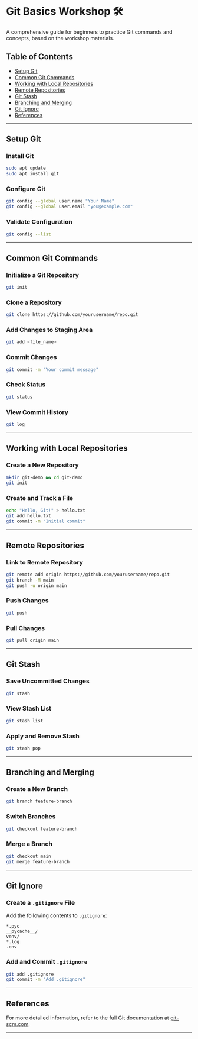 
# Git Basics Workshop 🛠️

A comprehensive guide for beginners to practice Git commands and concepts, based on the workshop materials.

## **Table of Contents**
- [Setup Git](#setup-git)
- [Common Git Commands](#common-git-commands)
- [Working with Local Repositories](#working-with-local-repositories)
- [Remote Repositories](#remote-repositories)
- [Git Stash](#git-stash)
- [Branching and Merging](#branching-and-merging)
- [Git Ignore](#git-ignore)
- [References](#references)

---

## **Setup Git**

### Install Git
```bash
sudo apt update
sudo apt install git
```

### Configure Git
```bash
git config --global user.name "Your Name"
git config --global user.email "you@example.com"
```

### Validate Configuration
```bash
git config --list
```

---

## **Common Git Commands**

### Initialize a Git Repository
```bash
git init
```

### Clone a Repository
```bash
git clone https://github.com/yourusername/repo.git
```

### Add Changes to Staging Area
```bash
git add <file_name>
```

### Commit Changes
```bash
git commit -m "Your commit message"
```

### Check Status
```bash
git status
```

### View Commit History
```bash
git log
```

---

## **Working with Local Repositories**

### Create a New Repository
```bash
mkdir git-demo && cd git-demo
git init
```

### Create and Track a File
```bash
echo "Hello, Git!" > hello.txt
git add hello.txt
git commit -m "Initial commit"
```

---

## **Remote Repositories**

### Link to Remote Repository
```bash
git remote add origin https://github.com/yourusername/repo.git
git branch -M main
git push -u origin main
```

### Push Changes
```bash
git push
```

### Pull Changes
```bash
git pull origin main
```

---

## **Git Stash**

### Save Uncommitted Changes
```bash
git stash
```

### View Stash List
```bash
git stash list
```

### Apply and Remove Stash
```bash
git stash pop
```

---

## **Branching and Merging**

### Create a New Branch
```bash
git branch feature-branch
```

### Switch Branches
```bash
git checkout feature-branch
```

### Merge a Branch
```bash
git checkout main
git merge feature-branch
```

---

## **Git Ignore**

### Create a `.gitignore` File
Add the following contents to `.gitignore`:
```
*.pyc
__pycache__/
venv/
*.log
.env
```

### Add and Commit `.gitignore`
```bash
git add .gitignore
git commit -m "Add .gitignore"
```

---

## **References**

For more detailed information, refer to the full Git documentation at [git-scm.com](https://git-scm.com/).

---
